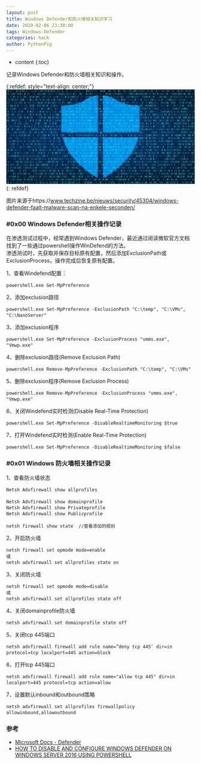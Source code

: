 ```yaml
---
layout: post
title: Windows Defender和防火墙相关知识学习
date: 2020-02-06 23:30:00
tags: Windows-Defender
categories: hack 
author: PythonPig
---
```

* content
{:toc}

记录Windows Defender和防火墙相关知识和操作。  

{:refdef: style="text-align: center;"}
![windefend](https://github.com/PythonPig/PythonPig.github.io/blob/master/images/Windows%20Defender相关知识学习/Windows-Defender.jpg?raw=true) 
{: refdef}




图片来源于https://www.techzine.be/nieuws/security/45304/windows-defender-faalt-malware-scan-na-enkele-seconden/  

### \#0x00 Windows Defender相关操作记录
在渗透测试过程中，经常遇到Windows Defender，最近通过阅读微软官方文档找到了一些通过powershell操作WinDefend的方法。  
渗透测试时，先获取并保存目标原有配置，然后添加ExclusionPath或ExclusionProcess，操作完成后恢复原有配置。  

1、查看Windefend配置：  
```
powershell.exe Get-MpPreference
```
2、添加exclusion路径
```
powershell.exe Set-MpPreference -ExclusionPath "C:\temp", "C:\VMs", "C:\NanoServer"
```
3、添加exclusion程序
```
powershell.exe Set-MpPreference -ExclusionProcess "vmms.exe", "Vmwp.exe"
```
4、删除exclusion路径(Remove Exclusion Path) 
```
powershell.exe Remove-MpPreference -ExclusionPath "C:\temp", "C:\VMs"
```
5、删除exclusion程序(Remove Exclusion Process)
```
powershell.exe Remove-MpPreference -ExclusionProcess "vmms.exe", "Vmwp.exe"
```
6、关闭Windefend实时检测(Disable Real-Time Protection)
```
powershell.exe Set-MpPreference -DisableRealtimeMonitoring $true
```
7、打开Windefend实时检测(Enable Real-Time Protection)
```
powershell.exe Set-MpPreference -DisableRealtimeMonitoring $false
```
### \#0x01 Windows 防火墙相关操作记录

1、查看防火墙状态  
```
Netsh Advfirewall show allprofiles

Netsh Advfirewall show domainprofile
Netsh Advfirewall show Privateprofile
Netsh Advfirewall show Publicprofile

netsh firewall show state  //查看添加的规则
```
2、开启防火墙
```
netsh firewall set opmode mode=enable
或
netsh advfirewall set allprofiles state on
```
3、关闭防火墙
```
netsh firewall set opmode mode=disable
或
netsh advfirewall set allprofiles state off
```
4、关闭domainprofile防火墙
```
netsh advfirewall set domainprofile state off
```
5、关闭tcp 445端口
```
netsh advfirewall firewall add rule name=”deny tcp 445″ dir=in protocol=tcp localport=445 action=block
```
6、打开tcp 445端口
```
netsh advfirewall firewall add rule name="allow tcp 445" dir=in localport=445 protocol=tcp action=allow
```
7、设置默认inbound和outbound策略
```
netsh advfirewall set allprofiles firewallpolicy allowinbound,allowoutbound
```

### 参考
* [Microsoft Docs - Defender](https://docs.microsoft.com/en-us/powershell/module/defender/?view=win10-ps)
* [HOW TO DISABLE AND CONFIGURE WINDOWS DEFENDER ON WINDOWS SERVER 2016 USING POWERSHELL](https://www.thomasmaurer.ch/2016/07/how-to-disable-and-configure-windows-defender-on-windows-server-2016-using-powershell/)  
